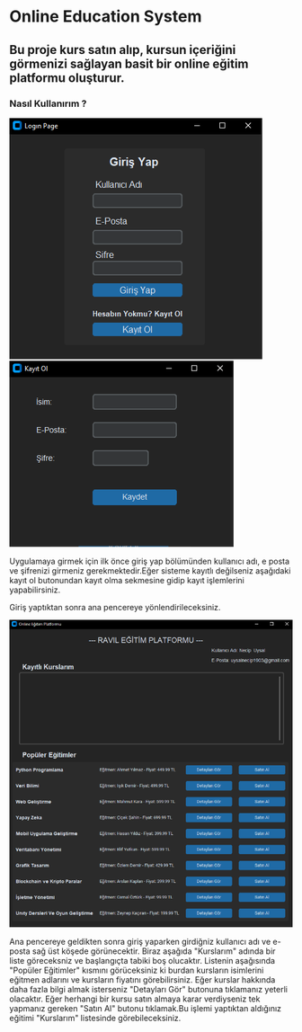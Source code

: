 # Online Education System
## Bu proje kurs satın alıp, kursun içeriğini görmenizi sağlayan basit bir online eğitim platformu oluşturur.
### Nasıl Kullanırım ?
![giirş ekranı](https://github.com/JustEmir0/Online-Education-Platform/blob/main/images/gir%C5%9F_ekran%C4%B1.png)   ![kayıt ekranı](https://github.com/JustEmir0/Online-Education-Platform/blob/main/images/kay%C4%B1t_ekran%C4%B1.png)

Uygulamaya girmek için ilk önce giriş yap bölümünden kullanıcı adı, e posta ve şifrenizi girmeniz gerekmektedir.Eğer sisteme kayıtlı değilseniz aşağıdaki kayıt ol butonundan kayıt olma sekmesine gidip kayıt işlemlerini yapabilirsiniz.

Giriş yaptıktan sonra ana pencereye yönlendirileceksiniz.

![ana pencre resim](https://github.com/JustEmir0/Online-Education-Platform/blob/main/images/ana_pencere.png)

Ana pencereye geldikten sonra giriş yaparken girdiğniz kullanıcı adı ve e-posta sağ üst köşede görünecektir.
Biraz aşağıda "Kurslarım" adında bir liste göreceksniz ve başlangıçta tabiki boş olucaktır.
Listenin aşağısında "Popüler Eğitimler" kısmını görüceksiniz ki burdan kursların isimlerini eğitmen adlarını ve kursların fiyatını görebilirsiniz.
Eğer kurslar hakkında daha fazla bilgi almak isterseniz "Detayları Gör" butonuna tıklamanız yeterli olacaktır.
Eğer herhangi bir kursu satın almaya karar verdiyseniz tek yapmanız gereken "Satın Al" butonu tıklamak.Bu işlemi yaptıktan aldığınız eğitimi "Kurslarım" listesinde görebileceksiniz. 

